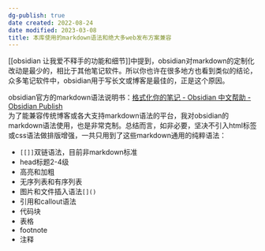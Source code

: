 ```yaml
---
dg-publish: true
date created: 2022-08-24
date modified: 2023-03-08
title: 本库使用的markdown语法和绝大多web发布方案兼容
---
```


[[obsidian 让我爱不释手的功能和细节]]中提到，obsidian对markdown的定制化改动是最少的，相比于其他笔记软件。所以你也许在很多地方也看到类似的结论，众多笔记软件中，obsidian用于写长文或博客是最佳的，正是这个原因。

obsidian官方的markdown语法说明书：[格式化你的笔记 - Obsidian 中文帮助 - Obsidian Publish](https://publish.obsidian.md/help-zh/%E4%BD%BF%E7%94%A8%E6%8C%87%E5%8D%97/%E6%A0%BC%E5%BC%8F%E5%8C%96%E4%BD%A0%E7%9A%84%E7%AC%94%E8%AE%B0)  
为了能兼容传统博客或各大支持markdown语法的平台，我对obsidian的markdown语法使用，也是非常克制。总结而言，如非必要，坚决不引入html标签或css语法做排版增强，一共只用到了这些markdown通用的纯粹语法：

- `[[]]`双链语法，目前非markdown标准
- head标题2-4级
- 高亮和加粗
- 无序列表和有序列表
- 图片和文件插入语法`[]()`
- 引用和callout语法
- 代码块
- 表格
- footnote
- 注释
